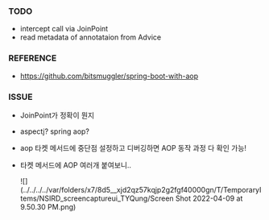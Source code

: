 ### TODO
- intercept call via JoinPoint
- read metadata of annotataion from Advice

### REFERENCE
- https://github.com/bitsmuggler/spring-boot-with-aop

### ISSUE
- JoinPoint가 정확이 뭔지
- aspectj? spring aop? 
- aop 타켓 메서드에 중단점 설정하고 디버깅하면 AOP 동작 과정 다 확인 가능!
- 타켓 메서드에 AOP 여러개 붙여보니.. 

   ![](../../../../var/folders/x7/8d5__xjd2qz57kqjp2g2fgf40000gn/T/TemporaryItems/NSIRD_screencaptureui_TYQung/Screen Shot 2022-04-09 at 9.50.30 PM.png)
